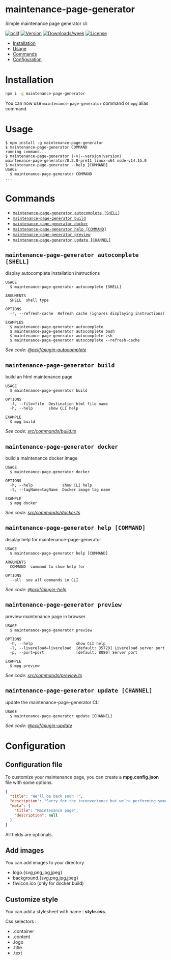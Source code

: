maintenance-page-generator
==========================

Simple maintenance page generator cli

[![oclif](https://img.shields.io/badge/cli-oclif-brightgreen.svg)](https://oclif.io)
[![Version](https://img.shields.io/npm/v/maintenance-page-generator.svg)](https://npmjs.org/package/maintenance-page-generator)
[![Downloads/week](https://img.shields.io/npm/dw/maintenance-page-generator.svg)](https://npmjs.org/package/maintenance-page-generator)
[![License](https://img.shields.io/npm/l/maintenance-page-generator.svg)](https://github.com/sylcastaing/maintenance-page-generator/blob/master/package.json)

<!-- toc -->
* [Installation](#installation)
* [Usage](#usage)
* [Commands](#commands)
* [Configuration](#configuration)
<!-- tocstop -->
# Installation
```bash
npm i -g maintenance-page-generator
```

You can now use `maintenance-page-generator` command or `mpg` alias command. 

# Usage
<!-- usage -->
```sh-session
$ npm install -g maintenance-page-generator
$ maintenance-page-generator COMMAND
running command...
$ maintenance-page-generator (-v|--version|version)
maintenance-page-generator/0.2.0-pre11 linux-x64 node-v14.15.0
$ maintenance-page-generator --help [COMMAND]
USAGE
  $ maintenance-page-generator COMMAND
...
```
<!-- usagestop -->
# Commands
<!-- commands -->
* [`maintenance-page-generator autocomplete [SHELL]`](#maintenance-page-generator-autocomplete-shell)
* [`maintenance-page-generator build`](#maintenance-page-generator-build)
* [`maintenance-page-generator docker`](#maintenance-page-generator-docker)
* [`maintenance-page-generator help [COMMAND]`](#maintenance-page-generator-help-command)
* [`maintenance-page-generator preview`](#maintenance-page-generator-preview)
* [`maintenance-page-generator update [CHANNEL]`](#maintenance-page-generator-update-channel)

## `maintenance-page-generator autocomplete [SHELL]`

display autocomplete installation instructions

```
USAGE
  $ maintenance-page-generator autocomplete [SHELL]

ARGUMENTS
  SHELL  shell type

OPTIONS
  -r, --refresh-cache  Refresh cache (ignores displaying instructions)

EXAMPLES
  $ maintenance-page-generator autocomplete
  $ maintenance-page-generator autocomplete bash
  $ maintenance-page-generator autocomplete zsh
  $ maintenance-page-generator autocomplete --refresh-cache
```

_See code: [@oclif/plugin-autocomplete](https://github.com/oclif/plugin-autocomplete/blob/v0.2.0/src/commands/autocomplete/index.ts)_

## `maintenance-page-generator build`

build an html maintenance page

```
USAGE
  $ maintenance-page-generator build

OPTIONS
  -f, --file=file  Destination html file name
  -h, --help       show CLI help

EXAMPLE
  $ mpg build
```

_See code: [src/commands/build.ts](https://github.com/sylcastaing/maintenance-page-generator/blob/v0.2.0-pre11/src/commands/build.ts)_

## `maintenance-page-generator docker`

build a maintenance docker image

```
USAGE
  $ maintenance-page-generator docker

OPTIONS
  -h, --help             show CLI help
  -t, --tagName=tagName  Docker image tag name

EXAMPLE
  $ mpg docker
```

_See code: [src/commands/docker.ts](https://github.com/sylcastaing/maintenance-page-generator/blob/v0.2.0-pre11/src/commands/docker.ts)_

## `maintenance-page-generator help [COMMAND]`

display help for maintenance-page-generator

```
USAGE
  $ maintenance-page-generator help [COMMAND]

ARGUMENTS
  COMMAND  command to show help for

OPTIONS
  --all  see all commands in CLI
```

_See code: [@oclif/plugin-help](https://github.com/oclif/plugin-help/blob/v3.2.0/src/commands/help.ts)_

## `maintenance-page-generator preview`

preview maintenance page in browser

```
USAGE
  $ maintenance-page-generator preview

OPTIONS
  -h, --help                   show CLI help
  -l, --livereload=livereload  [default: 35729] Livereload server port
  -p, --port=port              [default: 8080] Server port

EXAMPLE
  $ mpg preview
```

_See code: [src/commands/preview.ts](https://github.com/sylcastaing/maintenance-page-generator/blob/v0.2.0-pre11/src/commands/preview.ts)_

## `maintenance-page-generator update [CHANNEL]`

update the maintenance-page-generator CLI

```
USAGE
  $ maintenance-page-generator update [CHANNEL]
```

_See code: [@oclif/plugin-update](https://github.com/oclif/plugin-update/blob/v1.3.10/src/commands/update.ts)_
<!-- commandsstop -->

# Configuration

## Configuration file

To customize your maintenance page, you can create a **mpg.config.json** file with some options.

```json
{
  "title": "We'll be back soon !",
  "description": "Sorry for the inconvenience but we’re performing some maintenance at the moment.",
  "meta": {
    "title": "Maintenance page",
    "description": null
  }
}
```

All fields are optionals.

## Add images

You can add images to your directory

- logo.{svg,png,jpg,jpeg}
- background.{svg,png,jpg,jpeg}
- favicon.ico (only for docker build)

## Customize style

You can add a stylesheet with name : **style.css**.

Css selectors :

- .container
- .content
- .logo
- .title
- .text

